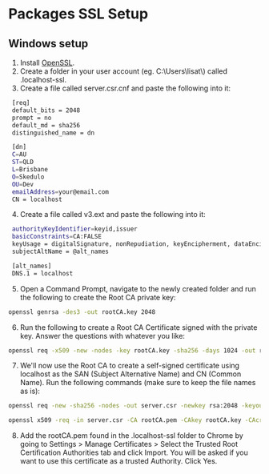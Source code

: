 # Packages SSL Setup

## Windows setup

 1. Install [OpenSSL](https://wiki.openssl.org/index.php/Binaries).
 2. Create a folder in your user account \(eg. C:\Users\lisat\\)  called .localhost-ssl.
 3. Create a file called server.csr.cnf and paste the following into it:

 ```bash
  [req]
  default_bits = 2048
  prompt = no
  default_md = sha256
  distinguished_name = dn

  [dn]
  C=AU
  ST=QLD
  L=Brisbane
  O=Skedulo
  OU=Dev
  emailAddress=your@email.com
  CN = localhost
```

 4. Create a file called v3.ext and paste the following into it:
 ```bash
  authorityKeyIdentifier=keyid,issuer
  basicConstraints=CA:FALSE
  keyUsage = digitalSignature, nonRepudiation, keyEncipherment, dataEncipherment
  subjectAltName = @alt_names

  [alt_names]
  DNS.1 = localhost
```

 5. Open a Command Prompt, navigate to the newly created folder and run the following to create the Root CA private key:

 ```bash
 openssl genrsa -des3 -out rootCA.key 2048
 ```

 6. Run the following to create a Root CA Certificate signed with the private key. Answer the questions with whatever you like:
 ```bash
 openssl req -x509 -new -nodes -key rootCA.key -sha256 -days 1024 -out rootCA.pem
 ```

 7. We'll now use the Root CA to create a self-signed certificate using localhost as the SAN \(Subject Alternative Name\) and CN \(Common Name\). Run the following commands (make sure to keep the file names as is):
 ```bash
 openssl req -new -sha256 -nodes -out server.csr -newkey rsa:2048 -keyout server.key -config server.csr.cnf
 ```
 ```bash
 openssl x509 -req -in server.csr -CA rootCA.pem -CAkey rootCA.key -CAcreateserial -out server.crt -days 500 -sha256 -extfile v3.ext
 ```

 8. Add the rootCA.pem found in the .localhost-ssl folder to Chrome by going to Settings > Manage Certificates > Select the Trusted Root Certification Authorities tab and click Import. You will be asked if you want to use this certificate as a trusted Authority. Click Yes.
